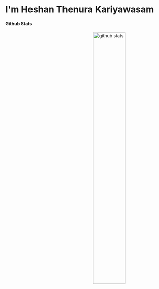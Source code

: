 # I'm Heshan Thenura Kariyawasam 

#### Github Stats
<img src="https://github-readme-stats.vercel.app/api?username={heshanthenura}&show_icons=true&theme=gotham" alt="github stats" width="45%" align="right"/>

